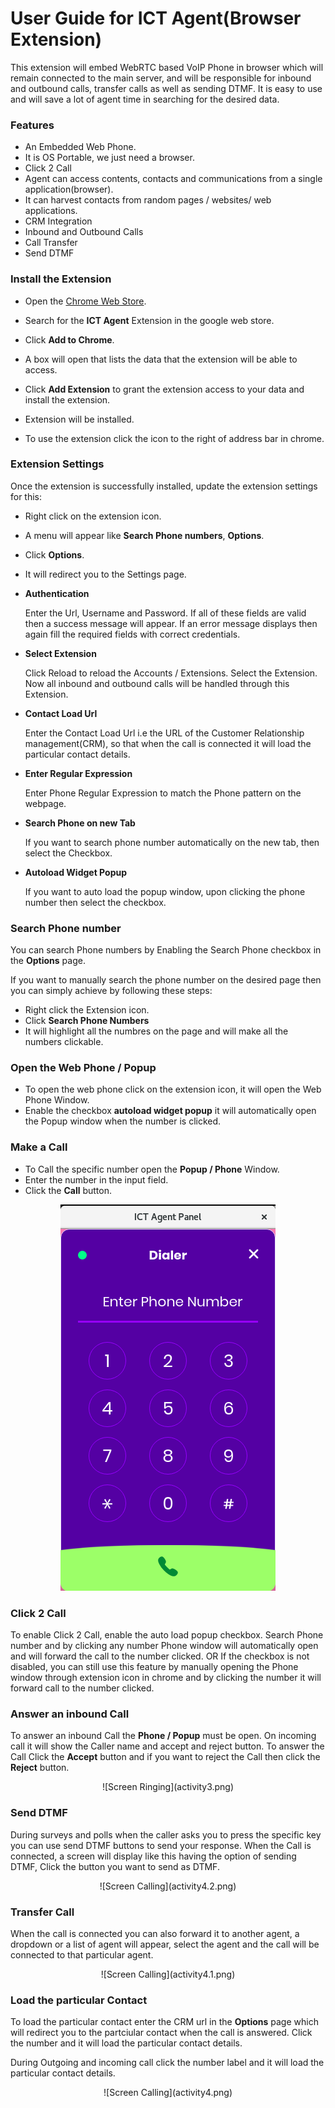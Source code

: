 User Guide for ICT Agent(Browser Extension)
==========================================

This extension will embed WebRTC based VoIP Phone in browser which will remain connected to the main server, and will be responsible for inbound and outbound calls, transfer calls as well as sending DTMF. It is easy to use and will save a lot of agent time in searching for the desired data.

### Features
- An Embedded Web Phone.
- It is OS Portable, we just need a browser.
- Click 2 Call
- Agent can access contents, contacts and communications from a single application(browser).
- It can harvest contacts from random pages / websites/ web applications.
- CRM Integration
- Inbound and Outbound Calls
- Call Transfer
- Send DTMF

### Install the Extension
- Open the [Chrome Web Store](https://chrome.google.com/webstore).
- Search for the **ICT Agent** Extension in the google web store.
- Click **Add to Chrome**.
- A box will open that lists the data that the extension will be able to access.
- Click **Add Extension** to grant the extension access to your data and install the extension.
- Extension will be installed.

- To use the extension click the icon to the right of address bar in chrome.

### Extension Settings
Once the extension is successfully installed, update the extension settings for this:
- Right click on the extension icon.
- A menu will appear like **Search Phone numbers**, **Options**.
- Click **Options**.
- It will redirect you to the Settings page.

- **Authentication**

  Enter the Url, Username and Password. If all of these fields are valid then a success message will appear.
  If an error message displays then again fill the required fields with correct credentials.
  
- **Select Extension**  

  Click Reload to reload the Accounts / Extensions.
  Select the Extension.
  Now all inbound and outbound calls will be handled through this Extension.
  
- **Contact Load Url**
  
  Enter the Contact Load Url i.e the URL of the Customer Relationship management(CRM), so that when the call is connected it will load the particular contact details.
  
- **Enter Regular Expression**

  Enter Phone Regular Expression to match the Phone pattern on the webpage.
  
- **Search Phone on new Tab**

  If you want to search phone number automatically on the new tab, then select the Checkbox.
  
- **Autoload Widget Popup**
  
  If you want to auto load the popup window, upon clicking the phone number then select the checkbox.

### Search Phone number
You can search Phone numbers by Enabling the Search Phone checkbox in the **Options** page.

If you want to manually search the phone number on the desired page then you can simply achieve by following these steps:

* Right click the Extension icon.
* Click **Search Phone Numbers**
* It will highlight all the numbres on the page and will make all the numbers clickable.

### Open the Web Phone / Popup

- To open the web phone click on the extension icon, it will open the Web Phone Window.
- Enable the checkbox **autoload widget popup** it will automatically open the Popup window when the number is clicked.

### Make a Call

- To Call the specific number open the **Popup / Phone** Window.
- Enter the number in the input field.
- Click the **Call** button.
<div style="text-align: center"><img src="activity1.png"/></div>

### Click 2 Call

To enable Click 2 Call, enable the auto load popup checkbox. Search Phone number and by clicking any number Phone window will automatically open and will forward the call to the number clicked. OR If the checkbox is not disabled, you can still use this feature by manually opening the Phone window through extension icon in chrome and by clicking the number it will forward call to the number clicked.

### Answer an inbound Call

To answer an inbound Call the **Phone / Popup** must be open. On incoming call it will show the Caller name and accept and reject button. To answer the Call Click the **Accept** button and if you want to reject the Call then click the **Reject** button.


<p align="center">
![Screen Ringing](activity3.png)
</p>

### Send DTMF

During surveys and polls when the caller asks you to press the specific key you can use send DTMF buttons to send your response.
When the Call is connected, a screen will display like this having the option of sending DTMF, Click the button you want to send as DTMF.
<p align="center">
![Screen Calling](activity4.2.png)
</p>

### Transfer Call

When the call is connected you can also forward it to another agent, a dropdown or a list of agent will appear, select the agent and the call will be connected to that particular agent.
<p align="center">
![Screen Calling](activity4.1.png)
</p>

### Load the particular Contact

To load the particular contact enter the CRM url in the **Options** page which will redirect you to the partciular contact when the call is answered. Click the number and it will load the particular contact details.

During Outgoing and incoming call click the number label and it will load the particular contact details.
<p align="center">
![Screen Calling](activity4.png)
</p>


